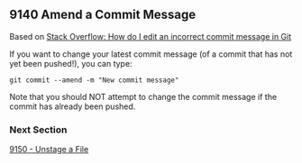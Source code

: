 ## 9140 Amend a Commit Message

Based on [Stack Overflow: How do I edit an incorrect commit message in Git](http://stackoverflow.com/questions/179123/how-do-i-edit-an-incorrect-commit-message-in-git)

If you want to change your latest commit message (of a commit that has not yet been pushed!), you can type:

```
git commit --amend -m "New commit message"
```

Note that you should NOT attempt to change the commit message if the commit has already been pushed.

### Next Section

[9150 - Unstage a File](https://github.com/sleepepi/howto/blob/master/9000-miscellaneous/9150-unstage-a-file.md)
